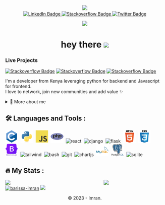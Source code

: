<div id="header" align="center">
  <img src="https://media.giphy.com/media/M9gbBd9nbDrOTu1Mqx/giphy.gif" width="100"/>
  <div id="badges">
    <a href="https://www.linkedin.com/in/imran-barissa/">
    <img src="https://img.shields.io/badge/LinkedIn-blue?style=for-the-badge&logo=linkedin&logoColor=white" alt="LinkedIn Badge"/>
  </a>
  <a href="https://stackoverflow.com/users/15383032/imran-ke">
    <img src="https://img.shields.io/badge/Stackoverflow-red?style=for-the-badge&logo=stackoverflow&logoColor=white" alt="Stackoverflow Badge"/>
  </a>
  <a href="https://twitter.com/BImran_Dev">
    <img src="https://img.shields.io/badge/Twitter-blue?style=for-the-badge&logo=twitter&logoColor=white" alt="Twitter Badge"/>
  </a>
</div>

![](https://komarev.com/ghpvc/?username=Barissa-Imran&color=blueviolet&style=for-the-badge)

<h1>
  hey there
  <img src="https://media.giphy.com/media/hvRJCLFzcasrR4ia7z/giphy.gif" width="30px"/>
</h1>
</div>

### Live Projects
<a target="_blank" href="https://pokomo.up.railway.app/">
    <img src="https://img.shields.io/badge/Pokomo-blueviolet?style=for-the-badge&logo=django&logoColor=green" alt="Stackoverflow Badge"/></a>
<a target="_blank" href="https://imrangpt3.netlify.app/">
    <img src="https://img.shields.io/badge/React GPT3-blue?style=for-the-badge&logo=react&logoColor=white" alt="Stackoverflow Badge"/></a>
<a target="_blank" href="https://imrangericht.netlify.app/">
    <img src="https://img.shields.io/badge/Gericht-gold?style=for-the-badge&logo=react&logoColor=blue" alt="Stackoverflow Badge"/></a>
    
<p align="center">
  
I'm a developer from Kenya leveraging python for backend and Javascript for frontend.<br> I love to network, join new communities and add value ✨
</p>

<details>
  <summary>🧑 More about me</summary>

- 🔭 I’m currently on a journey to build **great** things

- 🌱 I’m currently learning the C programming language 🤓

- 🤝 I’m looking for help with **finding projects to contribute to!**

- 👨‍💻 All of my projects are available at [Coming soon](https://me.me)

- 💬 Ask me about **open source, Django, and community management**

- 📫 Reach me out at **imranbarissa@gmail.com**

</details>
  


## :hammer_and_wrench: Languages and Tools :

<div>
  <img src="https://raw.githubusercontent.com/devicons/devicon/master/icons/c/c-original.svg" alt="C" title="C" width="40" height="40"/>&nbsp;
  <img src="https://raw.githubusercontent.com/devicons/devicon/master/icons/python/python-original.svg" alt="python" title="Python" width="40" height="40"/>&nbsp;
  <img src="https://raw.githubusercontent.com/devicons/devicon/master/icons/javascript/javascript-original.svg" alt="javascript" title="JavaScript" width="40" height="40"/>&nbsp;
  <img src="https://raw.githubusercontent.com/devicons/devicon/master/icons/php/php-original.svg" alt="javascript" title="php" width="40" height="40"/>&nbsp;
  <img src="https://www.vectorlogo.zone/logos/reactjs/reactjs-icon.svg" alt="react" width="40" height="40" title="react.js"/>&nbsp;
  <img src="https://cdn.worldvectorlogo.com/logos/django.svg" alt="django" width="40" height="40" title="Django" />&nbsp;
  <img src="https://cdn.worldvectorlogo.com/logos/flask.svg" alt="flask" width="40" height="40" title="Flask" />&nbsp;
  <img src="https://raw.githubusercontent.com/devicons/devicon/master/icons/html5/html5-original-wordmark.svg" alt="html5" title="html" width="40" height="40"/>&nbsp;
  <img src="https://raw.githubusercontent.com/devicons/devicon/master/icons/css3/css3-original-wordmark.svg" alt="css3" title="css" width="40" height="40"/>&nbsp;
    <img src="https://github.com/devicons/devicon/blob/master/icons/bootstrap/bootstrap-original-wordmark.svg" title="bootstrap" alt="Bootstrap" width="40" height="40"/>&nbsp;
  <img src="https://www.vectorlogo.zone/logos/tailwindcss/tailwindcss-icon.svg" alt="tailwind" title="tailwind css" width="40" height="40"/>&nbsp;
  <img src="https://www.vectorlogo.zone/logos/gnu_bash/gnu_bash-icon.svg" alt="bash" title="bash" width="40" height="40"/>&nbsp;
  <img src="https://www.vectorlogo.zone/logos/git-scm/git-scm-icon.svg" title="git" alt="git" title="title" width="40" height="40"/>&nbsp;
  <img src="https://www.chartjs.org/media/logo-title.svg" alt="chartjs" title="chart.js" width="40" height="40"/>&nbsp;
  <img src="https://raw.githubusercontent.com/devicons/devicon/master/icons/mysql/mysql-original-wordmark.svg" alt="mysql" title="mysql" width="40" height="40"/>&nbsp;
  <img src="https://raw.githubusercontent.com/devicons/devicon/master/icons/postgresql/postgresql-original-wordmark.svg" alt="postgresql" title="postgresql" width="40" height="40"/>&nbsp;
  <img src="https://www.vectorlogo.zone/logos/sqlite/sqlite-icon.svg" alt="sqlite" title="sqlite" width="40" height="40"/>&nbsp;
</div>

## :fire: My Stats :


<a href="https://github.com/Barissa-Imran/Barissa-Imran"><img align="right" width="38%" src="https://user-images.githubusercontent.com/74467681/197325474-afaa4845-348e-4f8e-a1dd-d9caaca58cd7.jpg" /> </a>
<a href="https://github.com/Barissa-Imran/Barissa-Imran"><img width="50%" align="left" src="https://github-readme-stats.vercel.app/api?username=Barissa-Imran&theme=blue&title_color=A020F0"/></a>
<a href="https://github.com/Barissa-Imran/Barissa-Imran"><img width="50%" src="https://github-readme-stats.vercel.app/api/top-langs?username=barissa-imran&show_icons=true&locale=en&layout=compact&title_color=A020F0" alt="barissa-imran" /></a>
<a href="https://github.com/Barissa-Imran/Barissa-Imran"><img width="50%" src="https://github-readme-streak-stats.herokuapp.com?user=Barissa-Imran&ring=A020F0&fire=A020F0&currStreakLabel=A020F0" /></a>

<p align="center">© 2023 - Imran.</p>
